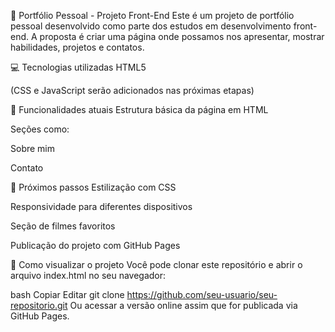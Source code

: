 📁 Portfólio Pessoal - Projeto Front-End
Este é um projeto de portfólio pessoal desenvolvido como parte dos estudos em desenvolvimento front-end. A proposta é criar uma página onde possamos nos apresentar, mostrar habilidades, projetos e contatos.

💻 Tecnologias utilizadas
HTML5

(CSS e JavaScript serão adicionados nas próximas etapas)

📌 Funcionalidades atuais
Estrutura básica da página em HTML

Seções como:

Sobre mim

Contato

🎯 Próximos passos
Estilização com CSS

Responsividade para diferentes dispositivos

Seção de filmes favoritos

Publicação do projeto com GitHub Pages

🚀 Como visualizar o projeto
Você pode clonar este repositório e abrir o arquivo index.html no seu navegador:

bash
Copiar
Editar
git clone https://github.com/seu-usuario/seu-repositorio.git
Ou acessar a versão online assim que for publicada via GitHub Pages.
